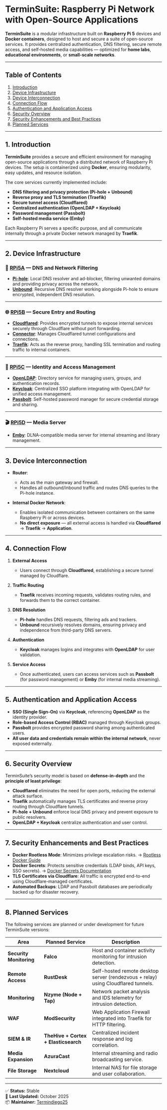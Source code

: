 # TerminSuite: Raspberry Pi Network with Open-Source Applications

**TerminSuite** is a modular infrastructure built on **Raspberry Pi 5** devices and **Docker containers**, designed to host and secure a suite of open-source services.
It provides centralized authentication, DNS filtering, secure remote access, and self-hosted media capabilities — optimized for **home labs**, **educational environments**, or **small-scale networks**.

---

## Table of Contents

1. [Introduction](#1-introduction)
2. [Device Infrastructure](#2-device-infrastructure)
3. [Device Interconnection](#3-device-interconnection)
4. [Connection Flow](#4-connection-flow)
5. [Authentication and Application Access](#5-authentication-and-application-access)
6. [Security Overview](#6-security-overview)
7. [Security Enhancements and Best Practices](#7-security-enhancements-and-best-practices)
8. [Planned Services](#8-planned-services)

---

## 1. Introduction

**TerminSuite** provides a secure and efficient environment for managing open-source applications through a distributed network of Raspberry Pi devices.
The setup is containerized using **Docker**, ensuring modularity, easy updates, and resource isolation.

The core services currently implemented include:

* **DNS filtering and privacy protection (Pi-hole + Unbound)**
* **Reverse proxy and TLS termination (Traefik)**
* **Secure tunnel access (Cloudflared)**
* **Centralized authentication (OpenLDAP + Keycloak)**
* **Password management (Passbolt)**
* **Self-hosted media service (Emby)**

Each Raspberry Pi serves a specific purpose, and all communicate internally through a private Docker network managed by **Traefik**.

---

## 2. Device Infrastructure

### 🧠 **[RPi5A](https://github.com/Termindiego25/terminsuite/tree/main/nodes/rpi5a) — DNS and Network Filtering**

* **[Pi-hole](https://github.com/Termindiego25/terminsuite/tree/main/services/pihole)**: Local DNS resolver and ad-blocker, filtering unwanted domains and providing privacy across the network.
* **[Unbound](https://github.com/Termindiego25/terminsuite/tree/main/services/unbound)**: Recursive DNS resolver working alongside Pi-hole to ensure encrypted, independent DNS resolution.

---

### 🌐 **[RPi5B](https://github.com/Termindiego25/terminsuite/tree/main/nodes/rpi5b) — Secure Entry and Routing**

* **[Cloudflared](https://github.com/Termindiego25/terminsuite/tree/main/services/cloudflared)**: Provides encrypted tunnels to expose internal services securely through Cloudflare without port forwarding.
* **[Connector](https://github.com/Termindiego25/terminsuite/tree/main/services/connector)**: Manages Cloudflared tunnel configurations and connections.
* **[Traefik](https://github.com/Termindiego25/terminsuite/tree/main/services/traefik)**: Acts as the reverse proxy, handling SSL termination and routing traffic to internal containers.

---

### 🔐 **[RPi5C](https://github.com/Termindiego25/terminsuite/tree/main/nodes/rpi5c) — Identity and Access Management**

* **[OpenLDAP](https://github.com/Termindiego25/terminsuite/tree/main/services/openldap)**: Directory service for managing users, groups, and authentication records.
* **[Keycloak](https://github.com/Termindiego25/terminsuite/tree/main/services/keycloak)**: Centralized SSO platform integrating with OpenLDAP for unified access management.
* **[Passbolt](https://github.com/Termindiego25/terminsuite/tree/main/services/passbolt)**: Self-hosted password manager for secure credential storage and sharing.

---

### 🎬 **[RPi5D](https://github.com/Termindiego25/terminsuite/tree/main/nodes/rpi5d) — Media Server**

* **[Emby](https://github.com/Termindiego25/terminsuite/tree/main/services/emby)**: DLNA-compatible media server for internal streaming and library management.

---

## 3. Device Interconnection

* **Router**:

  * Acts as the main gateway and firewall.
  * Handles all outbound/inbound traffic and routes DNS queries to the Pi-hole instance.

* **Internal Docker Network**:

  * Enables isolated communication between containers on the same Raspberry Pi or across devices.
  * **No direct exposure** — all external access is handled via **Cloudflared** → **Traefik** → **Application**.

---

## 4. Connection Flow

1. **External Access**

   * Users connect through **Cloudflared**, establishing a secure tunnel managed by Cloudflare.

2. **Traffic Routing**

   * **Traefik** receives incoming requests, validates routing rules, and forwards them to the correct container.

3. **DNS Resolution**

   * **Pi-hole** handles DNS requests, filtering ads and trackers.
   * **Unbound** recursively resolves domains, ensuring privacy and independence from third-party DNS servers.

4. **Authentication**

   * **Keycloak** manages logins and integrates with **OpenLDAP** for user validation.

5. **Service Access**

   * Once authenticated, users can access services such as **Passbolt** (for password management) or **Emby** (for internal media streaming).

---

## 5. Authentication and Application Access

* **SSO (Single Sign-On)** via **Keycloak**, referencing **OpenLDAP** as the identity provider.
* **Role-based Access Control (RBAC)** managed through Keycloak groups.
* **Passbolt** provides encrypted password sharing among authenticated users.
* **All user data and credentials remain within the internal network**, never exposed externally.

---

## 6. Security Overview

TerminSuite’s security model is based on **defense-in-depth** and the **principle of least privilege**:

* **Cloudflared** eliminates the need for open ports, reducing the external attack surface.
* **Traefik** automatically manages TLS certificates and reverse proxy routing through Cloudflare tunnels.
* **Pi-hole + Unbound** enforce local DNS privacy and prevent exposure to public resolvers.
* **OpenLDAP + Keycloak** centralize authentication and user control.

---

## 7. Security Enhancements and Best Practices

* **Docker Rootless Mode**: Minimizes privilege escalation risks.
  → [Rootless Docker Guide](https://docs.docker.com/engine/security/rootless/)
* **Docker Secrets**: Protects sensitive credentials (LDAP binds, API keys, SSO secrets).
  → [Docker Secrets Documentation](https://docs.docker.com/engine/swarm/secrets/)
* **TLS Certificates via Cloudflare**: All traffic is encrypted end-to-end using Cloudflare-managed certificates.
* **Automated Backups**: LDAP and Passbolt databases are periodically backed up for disaster recovery.

---

## 8. Planned Services

The following services are planned or under development for future TerminSuite versions:

| Area                    | Planned Service                      | Description                                                                       |
| ----------------------- | ------------------------------------ | --------------------------------------------------------------------------------- |
| **Security Monitoring** | **Falco**                            | Host and container activity monitoring for intrusion detection.                   |
| **Remote Access**       | **RustDesk**                         | Self-hosted remote desktop server (rendezvous + relay) using Cloudflared tunnels. |
| **Monitoring**          | **Nzyme (Node + Tap)**               | Network packet analysis and IDS telemetry for intrusion detection.                |
| **WAF**                 | **ModSecurity**                      | Web Application Firewall integrated into Traefik for HTTP filtering.              |
| **SIEM & IR**           | **TheHive + Cortex + Elasticsearch** | Centralized incident response and log correlation.                                |
| **Media Expansion**     | **AzuraCast**                        | Internal streaming and radio broadcasting service.                                |
| **File Storage**        | **Nextcloud**                        | Internal NAS for file storage and user collaboration.                             |

---

✅ **Status:** Stable <br />
🔧 **Last Updated:** October 2025 <br />
📦 **Maintainer:** [Termindiego25](https://github.com/Termindiego25)
